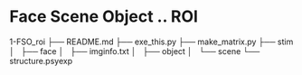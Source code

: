 # Face Scene Object .. ROI

1-FSO_roi
├── README.md
├── exe_this.py
├── make_matrix.py
├── stim
│   ├── face
│   ├── imginfo.txt
│   ├── object
│   └── scene
└── structure.psyexp
